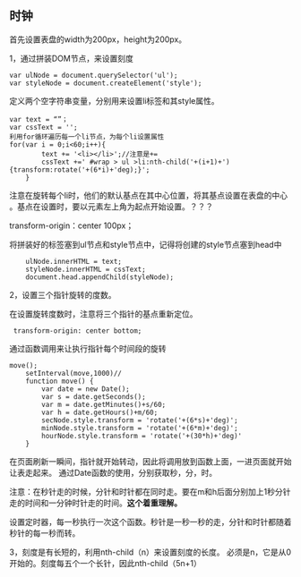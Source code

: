 ## 时钟 ##
首先设置表盘的width为200px，height为200px。

1，通过拼装DOM节点，来设置刻度

    var ulNode = document.querySelector('ul');
    var styleNode = document.createElement('style');

定义两个空字符串变量，分别用来设置li标签和其style属性。

	var text = “”；
	var cssText = '';
    利用for循环遍历每一个li节点，为每个li设置属性
	for(var i = 0;i<60;i++){
            text += '<li></li>';//注意是+=
            cssText +=' #wrap > ul >li:nth-child('+(i+1)+'){transform:rotate('+(6*i)+'deg);}';
        }
注意在旋转每个li时，他们的默认基点在其中心位置，将其基点设置在表盘的中心 。基点在设置时，要以元素左上角为起点开始设置。？？？
  
   transform-origin：center 100px；

将拼装好的标签塞到ul节点和style节点中，记得将创建的style节点塞到head中

        ulNode.innerHTML = text;
        styleNode.innerHTML = cssText;
		document.head.appendChild(styleNode);

2，设置三个指针旋转的度数。

在设置旋转度数时，注意将三个指针的基点重新定位。

     transform-origin: center bottom;

通过函数调用来让执行指针每个时间段的旋转

	move();
        setInterval(move,1000)//
        function move() {
            var date = new Date();
            var s = date.getSeconds();
            var m = date.getMinutes()+s/60;
            var h = date.getHours()+m/60;
            secNode.style.transform = 'rotate('+(6*s)+'deg)';
            minNode.style.transform = 'rotate('+(6*m)+'deg)';
            hourNode.style.transform = 'rotate('+(30*h)+'deg)'
        }
  
在页面刷新一瞬间，指针就开始转动，因此将调用放到函数上面，一进页面就开始让表走起来。
通过Date函数的使用，分别获取秒，分，时。

注意：在秒针走的时候，分针和时针都在同时走。要在m和h后面分别加上1秒分针走的时间和一分钟时针走的时间。**这个着重理解。**
 
设置定时器，每一秒执行一次这个函数。秒针是一秒一秒的走，分针和时针都随着秒针的每一秒而转。

3，刻度是有长短的，利用nth-child（n）来设置刻度的长度。
   必须是n，它是从0 开始的。刻度每五个一个长针，因此nth-child（5n+1）